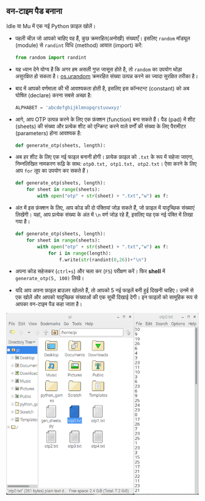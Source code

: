 ## वन-टाइम पैड बनाना

Idle या Mu में एक नई Python फ़ाइल खोलें।

- पहली चीज़ जो आपको चाहिए वह हैं, कुछ क्रमरहित(अनोखी) संख्याएँ। इसलिए `random` मॉड्यूल (module) से `randint` विधि (method) आयात (import) करें:

    ```python
    from random import randint
    ```

- यह ध्यान देने योग्य है कि अगर हम असली गुप्त जासूस होते है, तो `random` का उपयोग थोड़ा असुरक्षित हो सकता है। [os.urandom](https://docs.python.org/3/library/os.html#os.urandom) क्रमरहित संख्या उत्पन्न करने का ज्यादा सुरक्षित तरीका है।

- बाद में आपको वर्णमाला की भी आवश्यकता होती है, इसलिए इस कॉन्स्टन्ट (constant) को अब घोषित (declare) करना सबसे अच्छा है:

    ```python
    ALPHABET = 'abcdefghijklmnopqrstuvwxyz'
    ```

- आगे, आप OTP उत्पन्न करने के लिए एक फ़ंक्शन (function) बना सकते हैं। पैड (pad) में शीट (sheets) की संख्या और प्रत्येक शीट को एन्क्रिप्ट करने वाले वर्णों की संख्या के लिए पैरामीटर (parameters) होना आवश्यक है:

    ```python
    def generate_otp(sheets, length):
    ```

- अब हर शीट के लिए एक नई फाइल बनानी होगी। प्रत्येक फ़ाइल को `.txt` के रूप में सहेजा जाएगा, निम्नलिखित नामकरण रूढ़ि के साथ: `otp0.txt, otp1.txt, otp2.txt`। ऐसा करने के लिए आप `for` लूप का उपयोग कर सकते हैं।

    ```python
    def generate_otp(sheets, length):
        for sheet in range(sheets):
            with open("otp" + str(sheet) + ".txt","w") as f:
    ```

- अंत में इस फ़ंक्शन के लिए, आप कोड की दो पंक्तियां जोड़ सकते हैं, जो फ़ाइल में यादृच्छिक संख्याएं लिखेंगी। यहां, आप प्रत्येक संख्या के अंत में `\n` वर्ण जोड़ रहे हैं, इसलिए यह एक नई पंक्ति में लिखा गया है।

    ```python
    def generate_otp(sheets, length):
        for sheet in range(sheets):
            with open("otp" + str(sheet) + ".txt","w") as f:
                for i in range(length):
                    f.write(str(randint(0,26))+"\n")
    ```


- अपना कोड सहेजकर (`ctrl+s`) और चला कर (`F5`) परीक्षण करें। फिर **shell** में `generate_otp(5, 100)` लिखे।

- यदि आप अपना फ़ाइल ब्राउज़र खोलते हैं, तो आपको 5 नई फाइलें बनी हुई दिखनी चाहिए। उनमें से एक खोलें और आपको यादृच्छिक संख्याओं की एक सूची दिखाई देगी। इन फाइलों को सामूहिक रूप से आपका वन-टाइम पैड कहा जाता है।

![फ़ाइलें(files)](images/screen1.png)

